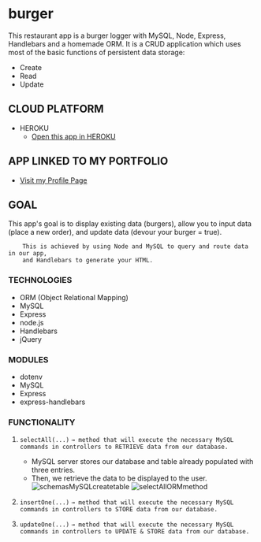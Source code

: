 # burger
This restaurant app is a burger logger with MySQL, Node, Express, Handlebars and a homemade ORM. It is a CRUD application which uses most of the basic functions of persistent data storage:
* Create
* Read
* Update

## CLOUD PLATFORM
* HEROKU
    * [Open this app in HEROKU](https://lychee-sundae-13209.herokuapp.com/)

## APP LINKED TO MY PORTFOLIO
* [Visit my Profile Page](https://lucerosdj.github.io/Portfolio/)

## GOAL
This app's goal is to display existing data (burgers), allow you to input data (place a new order), and update data (devour your burger = true).
```
    This is achieved by using Node and MySQL to query and route data in our app, 
    and Handlebars to generate your HTML.
```

### TECHNOLOGIES 
* ORM (Object Relational Mapping)
* MySQL
* Express
* node.js
* Handlebars
* jQuery

### MODULES
* dotenv
* MySQL
* Express
* express-handlebars

### FUNCTIONALITY
1. `selectAll(...)`
    `→ method that will execute the necessary MySQL commands in controllers to RETRIEVE data from our database.`
    * MySQL server stores our database and table already populated with three entries.
    * Then, we retrieve the data to be displayed to the user.
    ![schemasMySQLcreatetable](https://user-images.githubusercontent.com/44692872/55384227-c628f280-54ef-11e9-9649-a0c7a257b7a8.png)
    ![selectAllORMmethod](https://user-images.githubusercontent.com/44692872/55384107-6af70000-54ef-11e9-8dec-864a043738f8.png)


2. `insertOne(...)`
    `→ method that will execute the necessary MySQL commands in controllers to STORE data from our database.`

3. `updateOne(...)`
    `→ method that will execute the necessary MySQL commands in controllers to UPDATE & STORE data from our database.`


